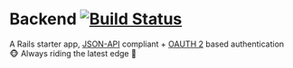 # Backend [![Build Status](https://travis-ci.org/mariogintili/backend.svg?branch=master)](https://travis-ci.org/mariogintili/backend)

A Rails starter app, [JSON-API](http://jsonapi.org/) compliant + [OAUTH 2](http://oauth.net/2/) based authentication :monkey_face:  Always riding the latest edge :light_rail:
